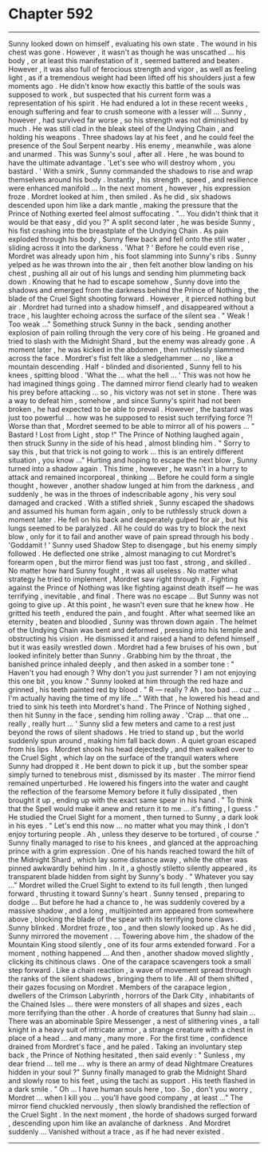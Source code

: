 
# Chapter 592


---

Sunny looked down on himself , evaluating his own state .
The wound in his chest was gone . However , it wasn't as though he was unscathed … his body , or at least this manifestation of it , seemed battered and beaten . However , it was also full of ferocious strength and vigor , as well as feeling light , as if a tremendous weight had been lifted off his shoulders just a few moments ago .
He didn't know how exactly this battle of the souls was supposed to work , but suspected that his current form was a representation of his spirit . He had endured a lot in these recent weeks , enough suffering and fear to crush someone with a lesser will … Sunny , however , had survived far worse , so his strength was not diminished by much .
He was still clad in the bleak steel of the Undying Chain , and holding his weapons . Three shadows lay at his feet , and he could feel the presence of the Soul Serpent nearby . His enemy , meanwhile , was alone and unarmed .
This was Sunny's soul , after all . Here , he was bound to have the ultimate advantage .
'Let's see who will destroy whom , you bastard . '
With a smirk , Sunny commanded the shadows to rise and wrap themselves around his body . Instantly , his strength , speed , and resilience were enhanced manifold …
In the next moment , however , his expression froze .
Mordret looked at him , then smiled . As he did , six shadows descended upon him like a dark mantle , making the pressure that the Prince of Nothing exerted feel almost suffocating .
"... You didn't think that it would be that easy , did you ?"
A split second later , he was beside Sunny , his fist crashing into the breastplate of the Undying Chain . As pain exploded through his body , Sunny flew back and fell onto the still water , sliding across it into the darkness .
'What ? '
Before he could even rise , Mordret was already upon him , his foot slamming into Sunny's ribs . Sunny yelped as he was thrown into the air , then felt another blow landing on his chest , pushing all air out of his lungs and sending him plummeting back down .
Knowing that he had to escape somehow , Sunny dove into the shadows and emerged from the darkness behind the Prince of Nothing , the blade of the Cruel Sight shooting forward .
However , it pierced nothing but air .
Mordret had turned into a shadow himself , and disappeared without a trace , his laughter echoing across the surface of the silent sea .
" Weak ! Too weak …"
Something struck Sunny in the back , sending another explosion of pain rolling through the very core of his being . He groaned and tried to slash with the Midnight Shard , but the enemy was already gone . A moment later , he was kicked in the abdomen , then ruthlessly slammed across the face .
Mordret's fist felt like a sledgehammer … no , like a mountain descending .
Half - blinded and disoriented , Sunny fell to his knees , spitting blood .
'What the … what the hell … '
This was not how he had imagined things going . The damned mirror fiend clearly had to weaken his prey before attacking … so , his victory was not set in stone . There was a way to defeat him , somehow , and since Sunny's spirit had not been broken , he had expected to be able to prevail .
However , the bastard was just too powerful … how was he supposed to resist such terrifying force ?!
Worse than that , Mordret seemed to be able to mirror all of his powers …
" Bastard ! Lost from Light , stop !"
The Prince of Nothing laughed again , then struck Sunny in the side of his head , almost blinding him .
" Sorry to say this , but that trick is not going to work … this is an entirely different situation , you know …"
Hurting and hoping to escape the next blow , Sunny turned into a shadow again . This time , however , he wasn't in a hurry to attack and remained incorporeal , thinking …
Before he could form a single thought , however , another shadow lunged at him from the darkness , and suddenly , he was in the throes of indescribable agony , his very soul damaged and cracked . With a stifled shriek , Sunny escaped the shadows and assumed his human form again , only to be ruthlessly struck down a moment later .
He fell on his back and desperately gulped for air , but his lungs seemed to be paralyzed . All he could do was try to block the next blow , only for it to fail and another wave of pain spread through his body .
'Goddamit ! '
Sunny used Shadow Step to disengage , but his enemy simply followed . He deflected one strike , almost managing to cut Mordret's forearm open , but the mirror fiend was just too fast , strong , and skilled .
No matter how hard Sunny fought , it was all useless . No matter what strategy he tried to implement , Mordret saw right through it . Fighting against the Prince of Nothing was like fighting against death itself — he was terrifying , inevitable , and final .
There was no escape …
But Sunny was not going to give up . At this point , he wasn't even sure that he knew how .
He gritted his teeth , endured the pain , and fought .
After what seemed like an eternity , beaten and bloodied , Sunny was thrown down again . The helmet of the Undying Chain was bent and deformed , pressing into his temple and obstructing his vision . He dismissed it and raised a hand to defend himself , but it was easily wrestled down .
Mordret had a few bruises of his own , but looked infinitely better than Sunny . Grabbing him by the throat , the banished prince inhaled deeply , and then asked in a somber tone :
" Haven't you had enough ? Why don't you just surrender ? I am not enjoying this one bit , you know ."
Sunny looked at him through the red haze and grinned , his teeth painted red by blood .
" R — really ? Ah , too bad … cuz … I'm actually having the time of my life …"
With that , he lowered his head and tried to sink his teeth into Mordret's hand .
The Prince of Nothing sighed , then hit Sunny in the face , sending him rolling away .
'Crap … that one ... really , really hurt … '
Sunny slid a few meters and came to a rest just beyond the rows of silent shadows . He tried to stand up , but the world suddenly spun around , making him fall back down . A quiet groan escaped from his lips .
Mordret shook his head dejectedly , and then walked over to the Cruel Sight , which lay on the surface of the tranquil waters where Sunny had dropped it . He bent down to pick it up , but the somber spear simply turned to tenebrous mist , dismissed by its master .
The mirror fiend remained unperturbed . He lowered his fingers into the water and caught the reflection of the fearsome Memory before it fully dissipated , then brought it up , ending up with the exact same spear in his hand .
" To think that the Spell would make it anew and return it to me ... it's fitting , I guess ."
He studied the Cruel Sight for a moment , then turned to Sunny , a dark look in his eyes .
" Let's end this now … no matter what you may think , I don't enjoy torturing people . Ah , unless they deserve to be tortured , of course ."
Sunny finally managed to rise to his knees , and glanced at the approaching prince with a grim expression . One of his hands reached toward the hilt of the Midnight Shard , which lay some distance away , while the other was pinned awkwardly behind him .
In it , a ghostly stiletto silently appeared , its transparent blade hidden from sight by Sunny's body .
" Whatever you say …"
Mordret willed the Cruel Sight to extend to its full length , then lunged forward , thrusting it toward Sunny's heart .
Sunny tensed , preparing to dodge …
But before he had a chance to , he was suddenly covered by a massive shadow , and a long , multijointed arm appeared from somewhere above , blocking the blade of the spear with its terrifying bone claws .
Sunny blinked .
Mordret froze , too , and then slowly looked up . As he did , Sunny mirrored the movement .
... Towering above him , the shadow of the Mountain King stood silently , one of its four arms extended forward . For a moment , nothing happened …
And then , another shadow moved slightly , clicking its chitinous claws . One of the carapace scavengers took a small step forward .
Like a chain reaction , a wave of movement spread through the ranks of the silent shadows , bringing them to life . All of them shifted , their gazes focusing on Mordret . Members of the carapace legion , dwellers of the Crimson Labyrinth , horrors of the Dark City , inhabitants of the Chained Isles ... there were monsters of all shapes and sizes , each more terrifying than the other . A horde of creatures that Sunny had slain …
There was an abominable Spire Messenger , a nest of slithering vines , a tall knight in a heavy suit of intricate armor , a strange creature with a chest in place of a head ... and many , many more .
For the first time , confidence drained from Mordret's face , and he paled . Taking an involuntary step back , the Prince of Nothing hesitated , then said evenly :
" Sunless , my dear friend … tell me … why is there an army of dead Nightmare Creatures hidden in your soul ?"
Sunny finally managed to grab the Midnight Shard and slowly rose to his feet , using the tachi as support . His teeth flashed in a dark smile .
" Oh … I have human souls here , too . So , don't you worry , Mordret … when I kill you … you'll have good company , at least …"
The mirror fiend chuckled nervously , then slowly brandished the reflection of the Cruel Sight .
In the next moment , the horde of shadows surged forward , descending upon him like an avalanche of darkness .
And Mordret suddenly …
Vanished without a trace , as if he had never existed .

---

